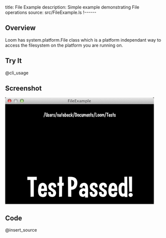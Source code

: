 title: File Example
description: Simple example demonstrating File operations
source: src/FileExample.ls
!------

## Overview
Loom has system.platform.File class which is a platform independant way to access the filesystem on the platform you are running on.

## Try It
@cli_usage

## Screenshot
![FileExample Screenshot](images/screenshot.png)

## Code
@insert_source